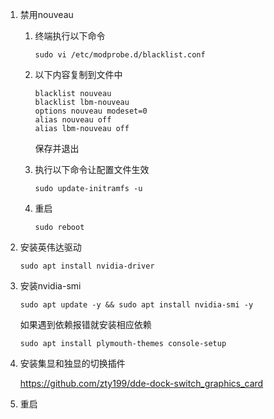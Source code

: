 1. 禁用nouveau

   1. 终端执行以下命令

      ```shell
      sudo vi /etc/modprobe.d/blacklist.conf
      ```

   2. 以下内容复制到文件中

      ```shell
      blacklist nouveau   
      blacklist lbm-nouveau   
      options nouveau modeset=0 
      alias nouveau off   
      alias lbm-nouveau off
      ```

      保存并退出

   3. 执行以下命令让配置文件生效

      ```shell
      sudo update-initramfs -u
      ```

   4. 重启

      ```shell
      sudo reboot
      ```

2. 安装英伟达驱动

   ```shell
   sudo apt install nvidia-driver
   ```

3. 安装nvidia-smi

   ```shell
   sudo apt update -y && sudo apt install nvidia-smi -y
   ```

   如果遇到依赖报错就安装相应依赖

   ```shell
   sudo apt install plymouth-themes console-setup
   ```

4. 安装集显和独显的切换插件

   https://github.com/zty199/dde-dock-switch_graphics_card

5. 重启